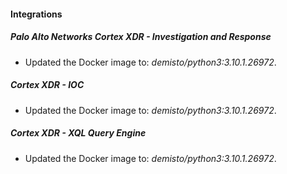 #### Integrations
##### Palo Alto Networks Cortex XDR - Investigation and Response
- Updated the Docker image to: *demisto/python3:3.10.1.26972*.
##### Cortex XDR - IOC
- Updated the Docker image to: *demisto/python3:3.10.1.26972*.
##### Cortex XDR - XQL Query Engine
- Updated the Docker image to: *demisto/python3:3.10.1.26972*.
